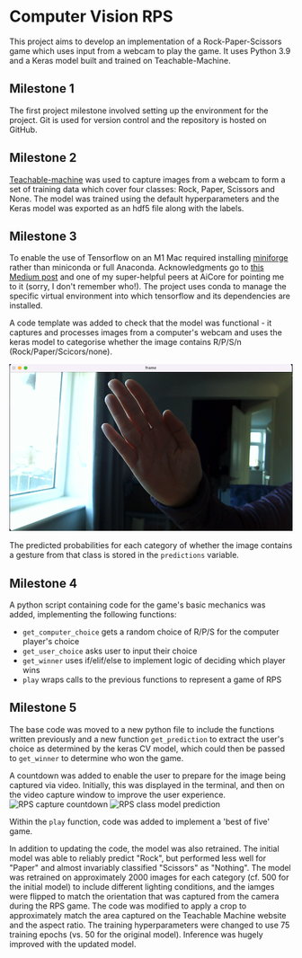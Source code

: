 # Computer Vision RPS

This project aims to develop an implementation of a Rock-Paper-Scissors game which uses input from a webcam to play the game. 
It uses Python 3.9 and a Keras model built and trained on Teachable-Machine.

## Milestone 1

The first project milestone involved setting up the environment for the project. Git is used for version control and the repository is hosted on GitHub.

## Milestone 2

[Teachable-machine](https://teachablemachine.withgoogle.com/) was used to capture images from a webcam to form a set of training data which cover four classes: Rock, Paper, Scissors and None. The model was trained using the default hyperparameters and the Keras model was exported as an hdf5 file along with the labels.

## Milestone 3

To enable the use of Tensorflow on an M1 Mac required installing [miniforge](https://github.com/conda-forge/miniforge) rather than miniconda or full Anaconda. Acknowledgments go to [this Medium post](https://www.mrdbourke.com/setup-apple-m1-pro-and-m1-max-for-machine-learning-and-data-science/) and one of my super-helpful peers at AiCore for pointing me to it (sorry, I don't remember who!). The project uses conda to manage the specific virtual environment into which tensorflow and its dependencies are installed.

A code template was added to check that the model was functional - it captures and processes images from a computer's webcam and uses the keras model to categorise whether the image contains R/P/S/n (Rock/Paper/Scicors/none). 

![images captured](images/capture.png)

The predicted probabilities for each category of whether the image contains a gesture from that class is stored in the `predictions` variable.

## Milestone 4

A python script containing code for the game's basic mechanics was added, implementing the following functions:

- `get_computer_choice`   gets a random choice of R/P/S for the computer player's choice
- `get_user_choice`   asks user to input their choice
- `get_winner`    uses if/elif/else to implement logic of deciding which player wins
- `play`  wraps calls to the previous functions to represent a game of RPS


## Milestone 5

The base code was moved to a new python file to include the functions written previously and a new function `get_prediction` to extract the user's choice as determined by the keras CV model, which could then be passed to `get_winner` to determine who won the game.

A countdown was added to enable the user to prepare for the image being captured via video. Initially, this was displayed in the terminal, and then on the video capture window to improve the user experience.
![RPS capture countdown](images/video_capture_countdown.png)
![RPS class model prediction](images/video_capture_class.png)

Within the `play` function, code was added to implement a 'best of five' game.

In addition to updating the code, the model was also retrained. The initial model was able to reliably predict "Rock", but performed less well for "Paper" and almost invariably classified "Scissors" as "Nothing". The model was retrained on approximately 2000 images for each category (cf. 500 for the initial model) to include different lighting conditions, and the iamges were flipped to match the orientation that was captured from the camera during the RPS game. The code was modified to apply a crop to approximately match the area captured on the Teachable Machine website and the aspect ratio. The training hyperparameters were changed to use 75 training epochs (vs. 50 for the original model). Inference was hugely improved with the updated model.
